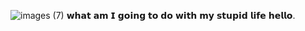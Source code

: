 ![images (7)](https://github.com/user-attachments/assets/b6dab934-1c39-46b3-a917-4c70da8aae00) 𝘄𝗵𝗮𝘁 𝗮𝗺 𝗜 𝗴𝗼𝗶𝗻𝗴 𝘁𝗼 𝗱𝗼 𝘄𝗶𝘁𝗵 𝗺𝘆 𝘀𝘁𝘂𝗽𝗶𝗱 𝗹𝗶𝗳𝗲 𝗵𝗲𝗹𝗹𝗼. 

